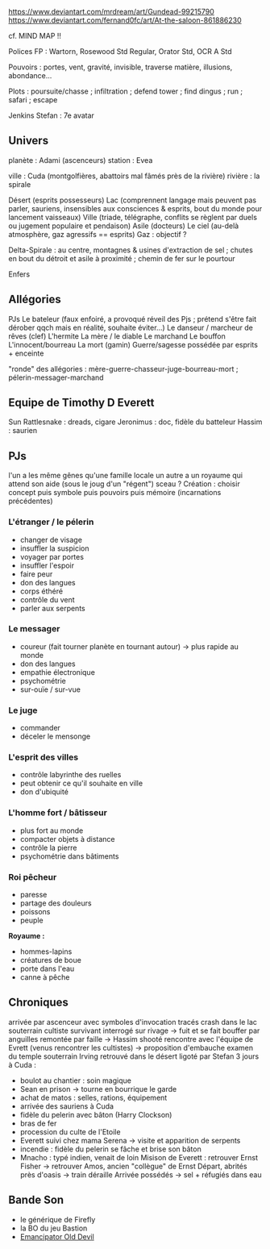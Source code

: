 https://www.deviantart.com/mrdream/art/Gundead-99215790
https://www.deviantart.com/fernand0fc/art/At-the-saloon-861886230

cf. MIND MAP !!

Polices FP : Wartorn, Rosewood Std Regular, Orator Std, OCR A Std

Pouvoirs : portes, vent, gravité, invisible, traverse matière, illusions, abondance...

Plots : poursuite/chasse ; infiltration ; defend tower ; find dingus ; run ; safari ; escape

Jenkins
Stefan : 7e avatar

## Univers
planète : Adami (ascenceurs)
station : Evea

ville : Cuda (montgolfières, abattoirs mal fâmés près de la rivière)
rivière : la spirale

Désert (esprits possesseurs)
Lac (comprennent langage mais peuvent pas parler, sauriens, insensibles aux consciences & esprits, bout du monde pour lancement vaisseaux)
Ville (triade, télégraphe, conflits se règlent par duels ou jugement populaire et pendaison)
Asile (docteurs)
Le ciel (au-delà atmosphère, gaz agressifs == esprits)
Gaz : objectif ?

Delta-Spirale : au centre, montagnes & usines d'extraction de sel ; chutes en bout du détroit et asile à proximité ; chemin de fer sur le pourtour

Enfers

## Allégories
PJs
Le bateleur (faux enfoiré, a provoqué réveil des Pjs ; prétend s'être fait dérober qqch mais en réalité, souhaite éviter...)
Le danseur / marcheur de rêves (clef)
L'hermite
La mère / le diable
Le marchand
Le bouffon
L'innocent/bourreau
La mort (gamin)
Guerre/sagesse possédée par esprits + enceinte

"ronde" des allégories : mère-guerre-chasseur-juge-bourreau-mort ; pélerin-messager-marchand
	
## Equipe de Timothy D Everett
Sun Rattlesnake : dreads, cigare
Jeronimus : doc, fidèle du batteleur
Hassim : saurien

## PJs
l'un a les même gênes qu'une famille locale
un autre a un royaume qui attend son aide (sous le joug d'un "régent")
sceau ?
Création : choisir concept puis symbole puis pouvoirs puis mémoire (incarnations précédentes)

### L'étranger / le pélerin
- changer de visage
- insuffler la suspicion
- voyager par portes
- insuffler l'espoir
- faire peur
- don des langues
- corps éthéré
- contrôle du vent
- parler aux serpents

### Le messager
- coureur (fait tourner planète en tournant autour) -> plus rapide au monde
- don des langues
- empathie électronique
- psychométrie
- sur-ouïe / sur-vue

### Le juge
- commander
- déceler le mensonge

### L'esprit des villes
- contrôle labyrinthe des ruelles
- peut obtenir ce qu'il souhaite en ville
- don d'ubiquité

### L'homme fort / bâtisseur
- plus fort au monde
- compacter objets à distance
- contrôle la pierre
- psychométrie dans bâtiments

### Roi pêcheur
- paresse
- partage des douleurs
- poissons
- peuple

**Royaume :**
* hommes-lapins
* créatures de boue
* porte dans l'eau
* canne à pêche


## Chroniques
arrivée par ascenceur avec symboles d'invocation tracés
crash dans le lac souterrain
cultiste survivant interrogé sur rivage → fuit et se fait bouffer par anguilles
remontée par faille → Hassim shooté
rencontre avec l'équipe de Evrett (venus rencontrer les cultistes) → proposition d'embauche
examen du temple souterrain
Irving retrouvé dans le désert ligoté par Stefan
3 jours à Cuda :
- boulot au chantier : soin magique
- Sean en prison → tourne en bourrique le garde
- achat de matos : selles, rations, équipement
- arrivée des sauriens à Cuda
- fidèle du pelerin avec bâton (Harry Clockson)
- bras de fer
- procession du culte de l'Etoile
- Everett suivi chez mama Serena → visite et apparition de serpents
- incendie : fidèle du pelerin se fâche et brise son bâton
- Mnacho : typé indien, venait de loin
Misison de Everett : retrouver Ernst Fisher
→ retrouver Amos, ancien "collègue" de Ernst
Départ, abrités près d'oasis
→ train déraille
Arrivée possédés → sel + réfugiés dans eau


## Bande Son
- le générique de Firefly
- la BO du jeu Bastion
- [Emancipator Old Devil](https://www.youtube.com/watch?v=YcNvrXais3g)
